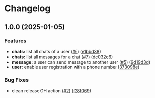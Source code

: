 # Changelog

## 1.0.0 (2025-01-05)


### Features

* **chats:** list all chats of a user ([#6](https://github.com/jbdoumenjou/mychat/issues/6)) ([e1bbd38](https://github.com/jbdoumenjou/mychat/commit/e1bbd381b374644338026b22cc18f78c8d3082bd))
* **chats:** list all messages for a chat ([#7](https://github.com/jbdoumenjou/mychat/issues/7)) ([dc032c6](https://github.com/jbdoumenjou/mychat/commit/dc032c670b823c04998e50fc98c4ba83f5f63700))
* **message:** a user can send message to another user ([#5](https://github.com/jbdoumenjou/mychat/issues/5)) ([9d19d3d](https://github.com/jbdoumenjou/mychat/commit/9d19d3d7a89f9bc76b10f8a66ed3f8d5d2d4af97))
* **user:** enable user registration with a phone number ([373098e](https://github.com/jbdoumenjou/mychat/commit/373098e2e9f1937306a35c0522e733f0db85f835))


### Bug Fixes

* clean release GH action ([#2](https://github.com/jbdoumenjou/mychat/issues/2)) ([f28f069](https://github.com/jbdoumenjou/mychat/commit/f28f069cf24cf5cb29fd5eb3b72a86881b4ff37c))
